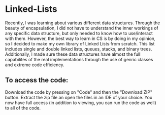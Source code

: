 # Linked-Lists

Recently, I was learning about various different data structures. Through the beauty of encapsulation, I did not have to understand the inner workings of any specific data structure, but only needed to know how to use/interact with them. However, the best way to learn in CS is by doing in my opinion, so I decided to make my own library of Linked Lists from scratch. This list includes single and double linked lists, queues, stacks, and binary trees. Additionally, I made sure these data structures have almost the full capabilites of the real implementations through the use of genric classes and extreme code efficiency.

## To access the code:

Download the code by pressing on "Code" and then the "Download ZIP" button.
Extract the zip file an open the files in an IDE of your choice.
You now have full access (in addition to viewing, you can run the code as well) to all of the code.
